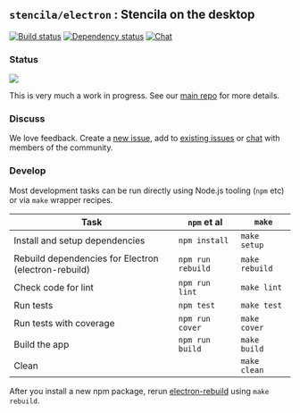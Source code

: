 ## `stencila/electron` : Stencila on the desktop

[![Build status](https://travis-ci.org/stencila/electron.svg?branch=master)](https://travis-ci.org/stencila/electron)
[![Dependency status](https://david-dm.org/stencila/electron.svg)](https://david-dm.org/stencila/electron)
[![Chat](https://badges.gitter.im/stencila/stencila.svg)](https://gitter.im/stencila/stencila)

### Status

![](http://blog.stenci.la/wip.png)

This is very much a work in progress. See our [main repo](https://github.com/stencila/stencila) for more details.


### Discuss

We love feedback. Create a [new issue](https://github.com/stencila/electron/issues/new), add to [existing issues](https://github.com/stencila/electron/issues) or [chat](https://gitter.im/stencila/stencila) with members of the community.


### Develop

Most development tasks can be run directly using Node.js tooling (`npm` etc) or via `make` wrapper recipes.

Task                                                    |`npm` et al            | `make`          |
------------------------------------------------------- |-----------------------|-----------------|    
Install and setup dependencies                          | `npm install`         | `make setup`
Rebuild dependencies for Electron (electron-rebuild)    | `npm run rebuild`     | `make rebuild`
Check code for lint                                     | `npm run lint`        | `make lint`
Run tests                                               | `npm test`            | `make test`
Run tests with coverage                                 | `npm run cover`       | `make cover`
Build the app                                           | `npm run build`       | `make build`
Clean                                                   |                       | `make clean`

After you install a new npm package, rerun [electron-rebuild](https://github.com/electron/electron-rebuild) using `make rebuild`.